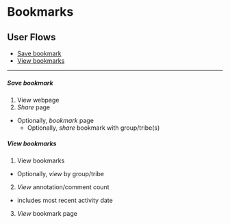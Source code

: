 # Bookmarks
## User Flows

* [Save bookmark](#save-bookmark)
* [View bookmarks](#view-bookmarks)

---

##### Save bookmark
1. View webpage
2. *Share* page
  - Optionally, *bookmark* page
    - Optionally, *share* bookmark with group/tribe(s)

##### View bookmarks
1. View bookmarks
  - Optionally, *view* by group/tribe
2. *View* annotation/comment count
  - includes most recent activity date
3. *View* bookmark page
